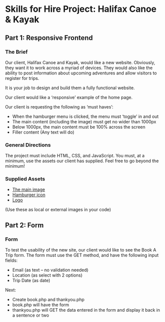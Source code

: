 # Skills for Hire Project: Halifax Canoe & Kayak

## Part 1: Responsive Frontend
### The Brief
Our client, Halifax Canoe and Kayak, would like a new website. Obviously, they want it to work across a myriad of devices. They would also like the ability to post information about upcoming adventures and allow visitors to register for trips.

It is your job to design and build them a fully functional website.

Our client would like a ‘responsive’ example of the home page.

Our client is requesting the following as ‘must haves’:
- When the hamburger menu is clicked, the menu must ‘toggle’ in and out
- The main content (including the image) must get no wider than 1000px
- Below 1000px, the main content must be 100% across the screen
- Filler content (Any text will do)

### General Directions
The project must include HTML, CSS, and JavaScript. You must, at a minimum, use the assets our client has supplied.
Feel free to go beyond the minimum!

### Supplied Assets
- [The main image](https://raw.githubusercontent.com/Zulinov/skillsProjects/main/canoe.jpg) 
- [Hamburger icon](https://raw.githubusercontent.com/Zulinov/skillsProjects/main/hamburger.png)
- [Logo](https://raw.githubusercontent.com/Zulinov/skillsProjects/main/paddle-white.png) 

(Use these as local or external images in your code)

## Part 2: Form
### Form
To test the usability of the new site, our client would like to see the Book A Trip form.
The form must use the GET method, and have the following input fields:
- Email (as text – no validation needed)
- Location (as select with 2 options)
- Trip Date (as date)

Next: 
- Create book.php and thankyou.php
- book.php will have the form
- thankyou.php will GET the data entered in the form and display it back in a sentence or two
